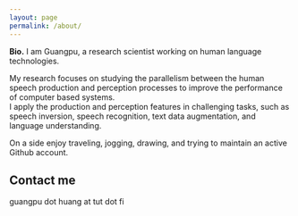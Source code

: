 ```yaml
---
layout: page
permalink: /about/
---
```


**Bio.** I am Guangpu, a research scientist working on human language technologies.

My research focuses on studying the parallelism between the human speech production and perception processes to improve the performance of computer based systems.  
I apply the production and perception features in challenging tasks, such as speech inversion, speech recognition, text data augmentation, and language understanding.

On a side enjoy traveling, jogging, drawing, and trying to maintain an active Github account.

## Contact me
guangpu dot huang at tut dot fi
